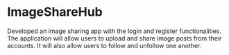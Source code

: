 # ImageShareHub
Developed an image sharing app with the login and register functionalities. The application will allow users to upload and share image posts from their accounts. It will also allow users to follow and unfollow one another.
